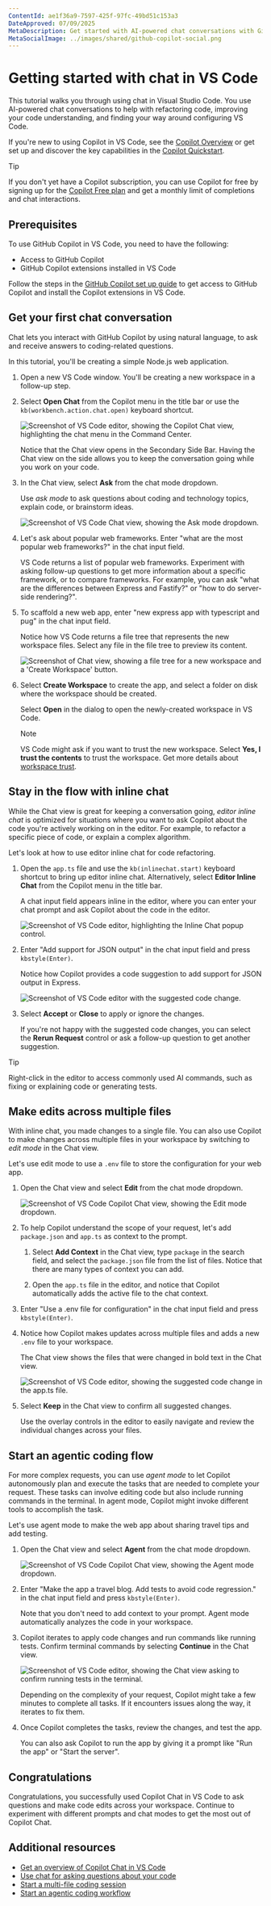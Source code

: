 ```yaml
---
ContentId: ae1f36a9-7597-425f-97fc-49bd51c153a3
DateApproved: 07/09/2025
MetaDescription: Get started with AI-powered chat conversations with GitHub Copilot in Visual Studio Code, inline while you're coding, or in a separate Chat view.
MetaSocialImage: ../images/shared/github-copilot-social.png
---
```

# Getting started with chat in VS Code

This tutorial walks you through using chat in Visual Studio Code. You use AI-powered chat conversations to help with refactoring code, improving your code understanding, and finding your way around configuring VS Code.

If you're new to using Copilot in VS Code, see the [Copilot Overview](/docs/copilot/overview.md) or get set up and discover the key capabilities in the [Copilot Quickstart](/docs/copilot/getting-started.md).

> [!TIP]
> If you don't yet have a Copilot subscription, you can use Copilot for free by signing up for the [Copilot Free plan](https://github.com/github-copilot/signup) and get a monthly limit of completions and chat interactions.

## Prerequisites

To use GitHub Copilot in VS Code, you need to have the following:

* Access to GitHub Copilot
* GitHub Copilot extensions installed in VS Code

Follow the steps in the [GitHub Copilot set up guide](/docs/copilot/setup.md) to get access to GitHub Copilot and install the Copilot extensions in VS Code.

## Get your first chat conversation

Chat lets you interact with GitHub Copilot by using natural language, to ask and receive answers to coding-related questions.

In this tutorial, you'll be creating a simple Node.js web application.

1. Open a new VS Code window. You'll be creating a new workspace in a follow-up step.

1. Select **Open Chat** from the Copilot menu in the title bar or use the `kb(workbench.action.chat.open)` keyboard shortcut.

    ![Screenshot of VS Code editor, showing the Copilot Chat view, highlighting the chat menu in the Command Center.](./images/getting-started-chat/copilot-chat-menu-command-center.png)

    Notice that the Chat view opens in the Secondary Side Bar. Having the Chat view on the side allows you to keep the conversation going while you work on your code.

1. In the Chat view, select **Ask** from the chat mode dropdown.

    Use _ask mode_ to ask questions about coding and technology topics, explain code, or brainstorm ideas.

    ![Screenshot of VS Code Chat view, showing the Ask mode dropdown.](./images/getting-started-chat/copilot-chat-ask-mode.png)

1. Let's ask about popular web frameworks. Enter "what are the most popular web frameworks?" in the chat input field.

    VS Code returns a list of popular web frameworks. Experiment with asking follow-up questions to get more information about a specific framework, or to compare frameworks. For example, you can ask "what are the differences between Express and Fastify?" or "how to do server-side rendering?".

1. To scaffold a new web app, enter "new express app with typescript and pug" in the chat input field.

    Notice how VS Code returns a file tree that represents the new workspace files. Select any file in the file tree to preview its content.

    ![Screenshot of Chat view, showing a file tree for a new workspace and a 'Create Workspace' button.](./images/getting-started-chat/copilot-chat-view-workspace-file-tree.png)

1. Select **Create Workspace** to create the app, and select a folder on disk where the workspace should be created.

    Select **Open** in the dialog to open the newly-created workspace in VS Code.

    > [!NOTE]
    > VS Code might ask if you want to trust the new workspace. Select **Yes, I trust the contents** to trust the workspace. Get more details about [workspace trust](/docs/editing/workspaces/workspace-trust.md).

## Stay in the flow with inline chat

While the Chat view is great for keeping a conversation going, _editor inline chat_ is optimized for situations where you want to ask Copilot about the code you're actively working on in the editor. For example, to refactor a specific piece of code, or explain a complex algorithm.

Let's look at how to use editor inline chat for code refactoring.

1. Open the `app.ts` file and use the `kb(inlinechat.start)` keyboard shortcut to bring up editor inline chat. Alternatively, select **Editor Inline Chat** from the Copilot menu in the title bar.

    A chat input field appears inline in the editor, where you can enter your chat prompt and ask Copilot about the code in the editor.

    ![Screenshot of VS Code editor, highlighting the Inline Chat popup control.](./images/getting-started-chat/copilot-inline-chat-popup.png)

1. Enter "Add support for JSON output" in the chat input field and press `kbstyle(Enter)`.

    Notice how Copilot provides a code suggestion to add support for JSON output in Express.

    ![Screenshot of VS Code editor with the suggested code change.](./images/getting-started-chat/copilot-inline-chat-json-support.png)

1. Select **Accept** or **Close** to apply or ignore the changes.

    If you're not happy with the suggested code changes, you can select the **Rerun Request** control or ask a follow-up question to get another suggestion.

> [!TIP]
> Right-click in the editor to access commonly used AI commands, such as fixing or explaining code or generating tests.

## Make edits across multiple files

With inline chat, you made changes to a single file. You can also use Copilot to make changes across multiple files in your workspace by switching to _edit mode_ in the Chat view.

Let's use edit mode to use a `.env` file to store the configuration for your web app.

1. Open the Chat view and select **Edit** from the chat mode dropdown.

    ![Screenshot of VS Code Copilot Chat view, showing the Edit mode dropdown.](./images/getting-started-chat/chat-mode-dropdown-edit.png)

1. To help Copilot understand the scope of your request, let's add `package.json` and `app.ts` as context to the prompt.

    1. Select **Add Context** in the Chat view, type `package` in the search field, and select the `package.json` file from the list of files. Notice that there are many types of context you can add.

    1. Open the `app.ts` file in the editor, and notice that Copilot automatically adds the active file to the chat context.

1. Enter "Use a .env file for configuration" in the chat input field and press `kbstyle(Enter)`.

1. Notice how Copilot makes updates across multiple files and adds a new `.env` file to your workspace.

    The Chat view shows the files that were changed in bold text in the Chat view.

    ![Screenshot of VS Code editor, showing the suggested code change in the app.ts file.](./images/getting-started-chat/copilot-inline-chat-env-file.png)

1. Select **Keep** in the Chat view to confirm all suggested changes.

    Use the overlay controls in the editor to easily navigate and review the individual changes across your files.

## Start an agentic coding flow

For more complex requests, you can use _agent mode_ to let Copilot autonomously plan and execute the tasks that are needed to complete your request. These tasks can involve editing code but also include running commands in the terminal. In agent mode, Copilot might invoke different tools to accomplish the task.

Let's use agent mode to make the web app about sharing travel tips and add testing.

1. Open the Chat view and select **Agent** from the chat mode dropdown.

    ![Screenshot of VS Code Copilot Chat view, showing the Agent mode dropdown.](./images/getting-started-chat/chat-mode-dropdown-agent.png)

1. Enter "Make the app a travel blog. Add tests to avoid code regression." in the chat input field and press `kbstyle(Enter)`.

    Note that you don't need to add context to your prompt. Agent mode automatically analyzes the code in your workspace.

1. Copilot iterates to apply code changes and run commands like running tests. Confirm terminal commands by selecting **Continue** in the Chat view.

    ![Screenshot of VS Code editor, showing the Chat view asking to confirm running tests in the terminal.](./images/getting-started-chat/copilot-chat-agent-terminal.png)

    Depending on the complexity of your request, Copilot might take a few minutes to complete all tasks. If it encounters issues along the way, it iterates to fix them.

1. Once Copilot completes the tasks, review the changes, and test the app.

    You can also ask Copilot to run the app by giving it a prompt like "Run the app" or "Start the server".

## Congratulations

Congratulations, you successfully used Copilot Chat in VS Code to ask questions and make code edits across your workspace. Continue to experiment with different prompts and chat modes to get the most out of Copilot Chat.

## Additional resources

* [Get an overview of Copilot Chat in VS Code](/docs/copilot/chat/copilot-chat.md)
* [Use chat for asking questions about your code](/docs/copilot/chat/chat-ask-mode.md)
* [Start a multi-file coding session](/docs/copilot/chat/copilot-edits.md)
* [Start an agentic coding workflow](/docs/copilot/chat/chat-agent-mode.md)
